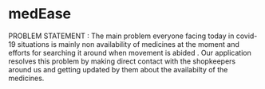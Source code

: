 # medEase
PROBLEM STATEMENT : The main problem everyone facing today in covid-19  situations is mainly non availability of medicines at the moment and efforts for searching it around when movement is abided .
Our application resolves this problem by making direct contact with the shopkeepers around us and getting updated by them about the availabilty of the medicines.
